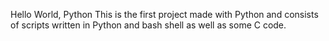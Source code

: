 Hello World, Python
This is the first project made with Python and consists of scripts written in Python and bash shell as well as some C code.
